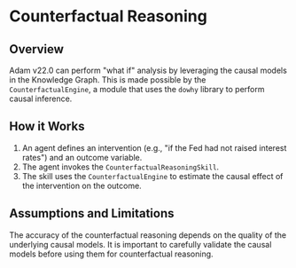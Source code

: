 # Counterfactual Reasoning

## Overview

Adam v22.0 can perform "what if" analysis by leveraging the causal models in the Knowledge Graph. This is made possible by the `CounterfactualEngine`, a module that uses the `dowhy` library to perform causal inference.

## How it Works

1.  An agent defines an intervention (e.g., "if the Fed had not raised interest rates") and an outcome variable.
2.  The agent invokes the `CounterfactualReasoningSkill`.
3.  The skill uses the `CounterfactualEngine` to estimate the causal effect of the intervention on the outcome.

## Assumptions and Limitations

The accuracy of the counterfactual reasoning depends on the quality of the underlying causal models. It is important to carefully validate the causal models before using them for counterfactual reasoning.
